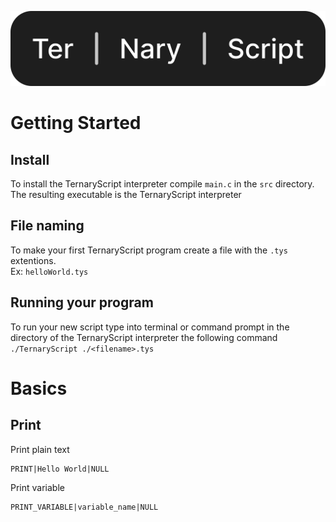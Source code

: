 ![TernaryScript](./logo/logo.svg)
# Getting Started
## Install
To install the TernaryScript interpreter compile `main.c` in the `src` directory. The resulting executable is the TernaryScript interpreter
## File naming
To make your first TernaryScript program create a file with the `.tys` extentions.
<br>
Ex: `helloWorld.tys`
## Running your program
To run your new script type into terminal or command prompt in the directory of the TernaryScript interpreter the following command
<br>
`./TernaryScript ./<filename>.tys`
# Basics
## Print
Print plain text
```
PRINT|Hello World|NULL
```
Print variable
```
PRINT_VARIABLE|variable_name|NULL
```
